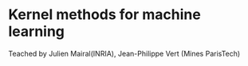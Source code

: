 # Kernel methods for machine learning

Teached by Julien Mairal(INRIA), Jean-Philippe Vert (Mines ParisTech)
